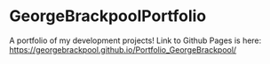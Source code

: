 # GeorgeBrackpoolPortfolio
A portfolio of my development projects!
Link to Github Pages is here: https://georgebrackpool.github.io/Portfolio_GeorgeBrackpool/
